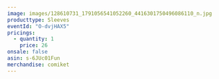 ```yaml
---
image: images/128610731_1791056541052260_4416301750496086110_n.jpg
producttype: Sleeves
eventId: "O-dvjHAX5"
pricings:
  - quantity: 1
    price: 26
onsale: false
asin: s-6JUc01Fun
merchandise: comiket
---
```

